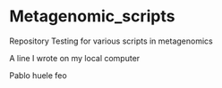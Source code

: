# Metagenomic_scripts
Repository Testing for various scripts in metagenomics

A line I wrote on my local computer

Pablo huele feo

